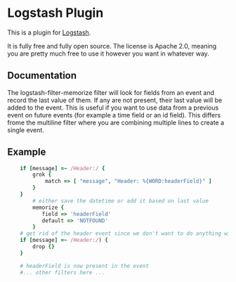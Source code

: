 # Logstash Plugin

This is a plugin for [Logstash](https://github.com/elasticsearch/logstash).

It is fully free and fully open source. The license is Apache 2.0, meaning you are pretty much free to use it however you want in whatever way.

## Documentation

The logstash-filter-memorize filter will look for fields from an event and record the last value
of them.  If any are not present, their last value will be added to the
event.  This is useful if you want to use data from a previous event
on future events (for example a time field or an id field).  This differs
frome the multiline filter where you are combining multiple lines to
create a single event.

## Example
```ruby
	if [message] =~ /Header:/ {
		grok {
			match => [ "message", "Header: %{WORD:headerField}" ]
		}
	}
        # either save the datetime or add it based on last value
        memorize {
           field => 'headerField'
           default => 'NOTFOUND'
        }
	# get rid of the header event since we don't want to do anything with it
	if [message] =~ /Header:/) {
		drop {}
	}

	# headerField is now present in the event
	#... other filters here ...
```
